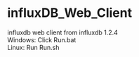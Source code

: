 # influxDB_Web_Client
influxdb web client from influxdb 1.2.4
<br/>
Windows: Click Run.bat
<br/>
Linux: Run Run.sh
